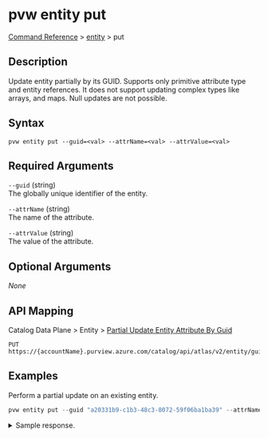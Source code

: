 # pvw entity put
[Command Reference](../../../README.md#command-reference) > [entity](./main.md) > put

## Description
Update entity partially by its GUID. Supports only primitive attribute type and entity references. It does not support updating complex types like arrays, and maps. Null updates are not possible.

## Syntax
```
pvw entity put --guid=<val> --attrName=<val> --attrValue=<val>
```

## Required Arguments
`--guid` (string)  
The globally unique identifier of the entity.

`--attrName` (string)  
The name of the attribute.

`--attrValue` (string)  
The value of the attribute.

## Optional Arguments
*None*

## API Mapping
Catalog Data Plane > Entity > [Partial Update Entity Attribute By Guid](https://docs.microsoft.com/en-us/rest/api/purview/catalogdataplane/entity/partial-update-entity-attribute-by-guid)
```
PUT https://{accountName}.purview.azure.com/catalog/api/atlas/v2/entity/guid/{guid}
```

## Examples
Perform a partial update on an existing entity.
```powershell
pvw entity put --guid "a20331b9-c1b3-48c3-8072-59f06ba1ba39" --attrName "description" --attrValue "hello world"
```
<details><summary>Sample response.</summary>
<p>

```json
{
    "guidAssignments": {},
    "mutatedEntities": {
        "PARTIAL_UPDATE": [
            {
                "attributes": {
                    "qualifiedName": null
                },
                "guid": "a20331b9-c1b3-48c3-8072-59f06ba1ba39",
                "lastModifiedTS": "2",
                "typeName": "azure_datalake_gen2_path"
            }
        ]
    },
    "partialUpdatedEntities": [
        {
            "attributes": {
                "qualifiedName": null
            },
            "guid": "a20331b9-c1b3-48c3-8072-59f06ba1ba39",
            "lastModifiedTS": "2",
            "typeName": "azure_datalake_gen2_path"
        }
    ]
}
```
</p>
</details>
